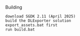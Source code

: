 Building

    download SGDK 2.11 (April 2025)
    build the DLExporter solution
    export_assets.bat first
    run build.bat